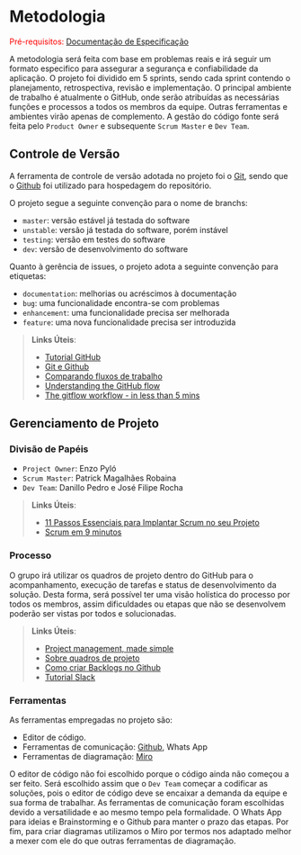 
# Metodologia

<span style="color:red">Pré-requisitos: <a href="2-Especificação do Projeto.md"> Documentação de Especificação</a></span>

A metodologia será feita com base em problemas reais e irá seguir um formato especifico para assegurar a segurança e confiabilidade da aplicação. O projeto foi dividido em 5 sprints, sendo cada sprint contendo o planejamento, retrospectiva, revisão e implementação. O principal ambiente de trabalho é atualmente o GitHub, onde serão atribuídas as necessárias funções e processos a todos os membros da equipe. Outras ferramentas e ambientes virão apenas de complemento. A gestão do código fonte será feita pelo `Product Owner` e subsequente `Scrum Master` e `Dev Team`.   

## Controle de Versão

A ferramenta de controle de versão adotada no projeto foi o
[Git](https://git-scm.com/), sendo que o [Github](https://github.com)
foi utilizado para hospedagem do repositório.

O projeto segue a seguinte convenção para o nome de branchs:

- `master`: versão estável já testada do software
- `unstable`: versão já testada do software, porém instável
- `testing`: versão em testes do software
- `dev`: versão de desenvolvimento do software

Quanto à gerência de issues, o projeto adota a seguinte convenção para
etiquetas:

- `documentation`: melhorias ou acréscimos à documentação
- `bug`: uma funcionalidade encontra-se com problemas
- `enhancement`: uma funcionalidade precisa ser melhorada
- `feature`: uma nova funcionalidade precisa ser introduzida


> **Links Úteis**:
> - [Tutorial GitHub](https://guides.github.com/activities/hello-world/)
> - [Git e Github](https://www.youtube.com/playlist?list=PLHz_AreHm4dm7ZULPAmadvNhH6vk9oNZA)
>  - [Comparando fluxos de trabalho](https://www.atlassian.com/br/git/tutorials/comparing-workflows)
> - [Understanding the GitHub flow](https://guides.github.com/introduction/flow/)
> - [The gitflow workflow - in less than 5 mins](https://www.youtube.com/watch?v=1SXpE08hvGs)

## Gerenciamento de Projeto

### Divisão de Papéis

- `Project Owner`: Enzo Pyló 
- `Scrum Master`: Patrick Magalhães Robaina 
- `Dev Team`: Danillo Pedro e José Filipe Rocha

> **Links Úteis**:
> - [11 Passos Essenciais para Implantar Scrum no seu 
> Projeto](https://mindmaster.com.br/scrum-11-passos/)
> - [Scrum em 9 minutos](https://www.youtube.com/watch?v=XfvQWnRgxG0)

### Processo

O grupo irá utilizar os quadros de projeto dentro do GitHub para o acompanhamento, execução de tarefas e status de desenvolvimento da solução. Desta forma, será possível ter uma visão holística do processo por todos os membros, assim dificuldades ou etapas que não se desenvolvem poderão ser vistas por todos e solucionadas.
 
> **Links Úteis**:
> - [Project management, made simple](https://github.com/features/project-management/)
> - [Sobre quadros de projeto](https://docs.github.com/pt/github/managing-your-work-on-github/about-project-boards)
> - [Como criar Backlogs no Github](https://www.youtube.com/watch?v=RXEy6CFu9Hk)
> - [Tutorial Slack](https://slack.com/intl/en-br/)

### Ferramentas

As ferramentas empregadas no projeto são:

- Editor de código.
- Ferramentas de comunicação:
  [Github](https://github.com/), 
  Whats App
- Ferramentas de diagramação:
  [Miro](https://miro.com/app/dashboard/)

O editor de código não foi escolhido porque o código ainda não começou a ser feito. Será escolhido assim que o `Dev Team` começar a codificar as soluções, pois o editor de código deve se encaixar a demanda da equipe e sua forma de trabalhar. As ferramentas de comunicação foram escolhidas devido a versatilidade e ao mesmo tempo pela formalidade. O Whats App para ideias e Brainstorming e o Github para manter o prazo das etapas. Por fim, para criar
diagramas utilizamos o Miro por termos nos adaptado melhor a mexer com ele do que outras ferramentas de diagramação.

